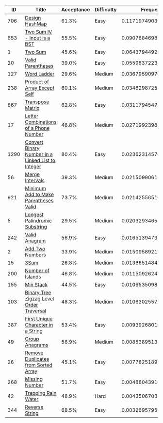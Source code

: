 |ID|Title|Acceptance|Difficulty|Frequency|
|----|-----|----|---|---|
|706|[Design HashMap]( https://leetcode.com/problems/design-hashmap)|61.3%|Easy|0.1171974903999194|
|653|[Two Sum IV - Input is a BST]( https://leetcode.com/problems/two-sum-iv-input-is-a-bst)|55.5%|Easy|0.09078846984784666|
|1|[Two Sum]( https://leetcode.com/problems/two-sum)|45.6%|Easy|0.06437944929577392|
|20|[Valid Parentheses]( https://leetcode.com/problems/valid-parentheses)|39.0%|Easy|0.055983722381420686|
|127|[Word Ladder]( https://leetcode.com/problems/word-ladder)|29.6%|Medium|0.03679590970204585|
|238|[Product of Array Except Self]( https://leetcode.com/problems/product-of-array-except-self)|60.1%|Medium|0.03482987258052727|
|867|[Transpose Matrix]( https://leetcode.com/problems/transpose-matrix)|62.8%|Easy|0.031179454774354007|
|17|[Letter Combinations of a Phone Number]( https://leetcode.com/problems/letter-combinations-of-a-phone-number)|46.8%|Medium|0.027199239804368825|
|1290|[Convert Binary Number in a Linked List to Integer]( https://leetcode.com/problems/convert-binary-number-in-a-linked-list-to-integer)|80.4%|Easy|0.023623145763435913|
|56|[Merge Intervals]( https://leetcode.com/problems/merge-intervals)|39.3%|Medium|0.02150990613527447|
|921|[Minimum Add to Make Parentheses Valid]( https://leetcode.com/problems/minimum-add-to-make-parentheses-valid)|73.7%|Medium|0.021425565169310254|
|5|[Longest Palindromic Substring]( https://leetcode.com/problems/longest-palindromic-substring)|29.5%|Medium|0.020329346568668867|
|242|[Valid Anagram]( https://leetcode.com/problems/valid-anagram)|56.9%|Easy|0.016513947375674708|
|2|[Add Two Numbers]( https://leetcode.com/problems/add-two-numbers)|33.9%|Medium|0.015095892173467356|
|15|[3Sum]( https://leetcode.com/problems/3sum)|26.8%|Medium|0.013665148419080968|
|200|[Number of Islands]( https://leetcode.com/problems/number-of-islands)|46.8%|Medium|0.011509262420590827|
|155|[Min Stack]( https://leetcode.com/problems/min-stack)|44.5%|Easy|0.010653509851791077|
|103|[Binary Tree Zigzag Level Order Traversal]( https://leetcode.com/problems/binary-tree-zigzag-level-order-traversal)|48.3%|Medium|0.01063025572799205|
|387|[First Unique Character in a String]( https://leetcode.com/problems/first-unique-character-in-a-string)|53.4%|Easy|0.009392680199054166|
|49|[Group Anagrams]( https://leetcode.com/problems/group-anagrams)|56.9%|Medium|0.008538951314232168|
|26|[Remove Duplicates from Sorted Array]( https://leetcode.com/problems/remove-duplicates-from-sorted-array)|45.1%|Easy|0.007782518973063169|
|268|[Missing Number]( https://leetcode.com/problems/missing-number)|51.7%|Easy|0.0048804391649084865|
|42|[Trapping Rain Water]( https://leetcode.com/problems/trapping-rain-water)|48.9%|Hard|0.004350670338744988|
|344|[Reverse String]( https://leetcode.com/problems/reverse-string)|68.5%|Easy|0.003269579502519813|
